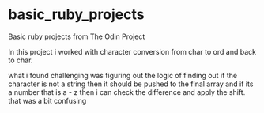 # basic_ruby_projects
Basic ruby projects from The Odin Project

In this project i worked with character conversion from char to ord and back to char.

what i found challenging was figuring out the logic of finding out if the character is not a string
then it should be pushed to the final array and if its a number that is a - z then i can check the difference and apply the shift. that was a bit confusing
